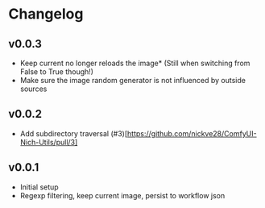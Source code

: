 # Changelog

## v0.0.3

- Keep current no longer reloads the image* (Still when switching from False to True though!)
- Make sure the image random generator is not influenced by outside sources

## v0.0.2

- Add subdirectory traversal (#3)[https://github.com/nickve28/ComfyUI-Nich-Utils/pull/3]

## v0.0.1

- Initial setup
- Regexp filtering, keep current image, persist to workflow json